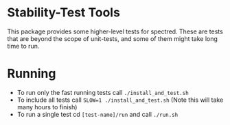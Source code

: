 # Stability-Test Tools

This package provides some higher-level tests for spectred. These are
tests that are beyond the scope of unit-tests, and some of them might
take long time to run.

# Running

* To run only the fast running tests call `./install_and_test.sh`
* To include all tests call `SLOW=1 ./install_and_test.sh` (Note this
  will take many hours to finish)
* To run a single test cd `[test-name]/run` and call `./run.sh`
